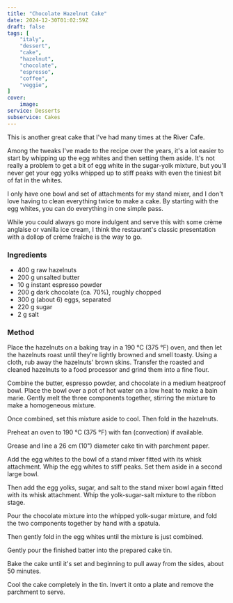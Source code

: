 ```yaml
---
title: "Chocolate Hazelnut Cake"
date: 2024-12-30T01:02:59Z
draft: false
tags: [
    "italy",
    "dessert",
    "cake",
    "hazelnut",
    "chocolate",
    "espresso",
    "coffee",
    "veggie",
]
cover:
    image: 
service: Desserts
subservice: Cakes
---
```


This is another great cake that I've had many times at the River Cafe.

Among the tweaks I've made to the recipe over the years, it's a lot easier to start by whipping up the egg whites and then setting them aside. It's not really a problem to get a bit of egg white in the sugar-yolk mixture, but you'll never get your egg yolks whipped up to stiff peaks with even the tiniest bit of fat in the whites.

I only have one bowl and set of attachments for my stand mixer, and I don't love having to clean everything twice to make a cake. By starting with the egg whites, you can do everything in one simple pass.

While you could always go more indulgent and serve this with some crème anglaise or vanilla ice cream, I think the restaurant's classic presentation with a dollop of crème fraîche is the way to go.

### Ingredients

* 400 g raw hazelnuts
* 200 g unsalted butter
* 10 g instant espresso powder
* 200 g dark chocolate (ca. 70%), roughly chopped
* 300 g (about 6) eggs, separated
* 220 g sugar
* 2 g salt

### Method

Place the hazelnuts on a baking tray in a 190 °C (375 °F) oven, and then let the hazelnuts roast until they're lightly browned and smell toasty. Using a cloth, rub away the hazelnuts' brown skins. Transfer the roasted and cleaned hazelnuts to a food processor and grind them into a fine flour.

Combine the butter, espresso powder, and chocolate in a medium heatproof bowl. Place the bowl over a pot of hot water on a low heat to make a bain marie. Gently melt the three components together, stirring the mixture to make a homogeneous mixture.

Once combined, set this mixture aside to cool. Then fold in the hazelnuts.

Preheat an oven to 190 °C (375 °F) with fan (convection) if available. 

Grease and line a 26 cm (10") diameter cake tin with parchment paper.

Add the egg whites to the bowl of a stand mixer fitted with its whisk attachment. Whip the egg whites to stiff peaks. Set them aside in a second large bowl.

Then add the egg yolks, sugar, and salt to the stand mixer bowl again fitted with its whisk attachment. Whip the yolk-sugar-salt mixture to the ribbon stage.

Pour the chocolate mixture into the whipped yolk-sugar mixture, and fold the two components together by hand with a spatula.

Then gently fold in the egg whites until the mixture is just combined.

Gently pour the finished batter into the prepared cake tin.

Bake the cake until it's set and beginning to pull away from the sides, about 50 minutes.

Cool the cake completely in the tin. Invert it onto a plate and remove the parchment to serve.
